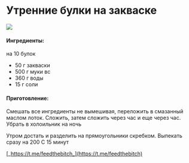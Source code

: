 ﻿---
image: ../../pics/capture.jpg
---
# Утренние булки на закваске

![](../../pics/capture.jpg)

#### Ингредиенты:

на 10 булок

* 50 г закваски 
* 500 г муки вс
* 360 г воды
* 15 г соли

#### Приготовление:

Смешать все ингредиенты не вымешивая, переложить в смазанный маслом лоток. Сложить, затем сложить через час и еще через час. Убрать в холоильник на ночь

Утром достать и разделить на прямоугольники скребком. Выпекать сразу на 200 С 15 минут

[_https://t.me/feedthebitch_](https://t.me/feedthebitch)

